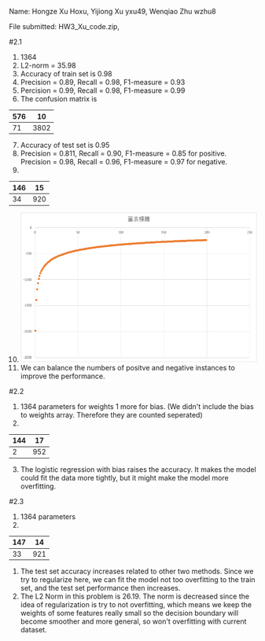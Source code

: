 Name: Hongze Xu Hoxu, Yijiong Xu yxu49, Wenqiao Zhu wzhu8

File submitted: HW3_Xu_code.zip,

#2.1

1. 1364 
2. L2-norm = 35.98
3. Accuracy of train set is 0.98
4. Precision = 0.89, Recall = 0.98, F1-measure = 0.93
5. Percision = 0.99, Recall = 0.98, F1-measure = 0.99
6. The confusion matrix is

| 576| 10   |  
| -- | --- | 
| 71 | 3802|


7. Accuracy of test set is 0.95
8. Precision = 0.811, Recall = 0.90, F1-measure = 0.85 for positive. Precision = 0.98, Recall = 0.96, F1-measure = 0.97 for negative.
9.  
| 146| 15  |  
| -- | --- | 
| 34 | 920 |
10. ![](image.png)
11. We can balance the numbers of positve and negative instances to improve the performance.

#2.2

1. 1364 parameters for weights 1 more for bias. (We didn't include the bias to weights array. Therefore they are counted seperated)
2. 
| 144| 17  |  
| -- | --- | 
| 2 | 952 |
3. The logistic regression with bias raises the accuracy. It makes the model could fit the data more tightly, but it might make the model more overfitting. 

#2.3

1. 1364 parameters
2. 
| 147| 14  |  
| -- | --- | 
| 33 | 921 |
1. The test set accuracy increases related to other two methods. Since we try to regularize here, we can fit the model not too overfitting to the train set, and the test set performance then increases. 
2. The L2 Norm in this problem is 26.19. The norm is decreased since the idea of regularization is try to not overfitting, which means we keep the weights of some features really small so the decision boundary will become smoother and more general, so won't overfitting with current dataset.